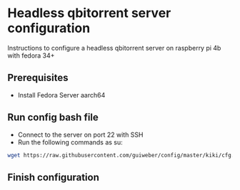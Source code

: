 # Headless qbitorrent server configuration
Instructions to configure a headless qbitorrent server on raspberry pi 4b with fedora 34+

## Prerequisites
- Install Fedora Server aarch64

## Run config bash file
- Connect to the server on port 22 with SSH
- Run the following commands as su:
 ```bash
 wget https://raw.githubusercontent.com/guiweber/config/master/kiki/cfg.sh -O cfg.sh && bash cfg.sh | tee cfg.log
```

## Finish configuration

